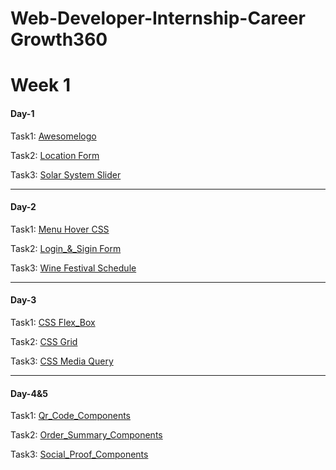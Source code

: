 # Web-Developer-Internship-Career Growth360
<h1>Week 1</h1>
<h4>Day-1</h4>
<p>Task1: <a href="https://deluxe-fenglisu-81900b.netlify.app/">Awesomelogo</a></p>
<p>Task2: <a href="https://fluffy-bienenstitch-9e3b15.netlify.app/">Location Form</a></p>
<p>Task3: <a href="https://playful-brigadeiros-3928a0.netlify.app/">Solar System Slider</a></p>
<hr>
<h4>Day-2</h4>
<p>Task1: <a href="https://aesthetic-fox-e3175b.netlify.app/task_3.html">Menu Hover CSS</a></p>
<p>Task2: <a href="https://spectacular-swan-18f3d1.netlify.app/">Login_&_Sigin Form</a></p>
<p>Task3: <a href="https://dancing-stroopwafel-974d9a.netlify.app/">Wine Festival Schedule</a></p>
<hr>
<h4>Day-3</h4>
<p>Task1: <a href="https://capable-empanada-d28223.netlify.app/">CSS Flex_Box</a></p>
<p>Task2: <a href="https://flourishing-tartufo-f549b5.netlify.app/">CSS Grid</a></p>
<p>Task3: <a href="https://lambent-peony-f8325f.netlify.app/">CSS Media Query</a></p>
<hr>
<h4>Day-4&5</h4>
<p>Task1: <a href="https://cg-qr-code-components.netlify.app/">Qr_Code_Components</a></p>
<p>Task2: <a href="https://cg-order-summary-components.netlify.app//">Order_Summary_Components</a></p>
<p>Task3: <a href="https://cg-social-proof-section.netlify.app/">Social_Proof_Components</a></p>
